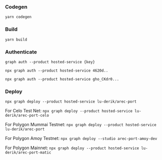 ### Codegen
`yarn codegen`

### Build
`yarn build`

### Authenticate

`graph auth --product hosted-service {key}`

`npx graph auth --product hosted-service 4620d..` 

`npx graph auth --product hosted-service gho_CKdr0...`


### Deploy

`npx graph deploy --product hosted-service lu-derik/arec-port`

For Celo Test Net:
`npx graph deploy --product hosted-service lu-derik/arec-port-celo`

For Polygon Mummai Testnet:
`npx graph deploy --product hosted-service lu-derik/arec-port`

For Polygon Amoy Testnet:
`npx graph deploy --studio arec-port-amoy-dev`

For Polygon Mainnet:
`npx graph deploy --product hosted-service lu-derik/arec-port-matic`
